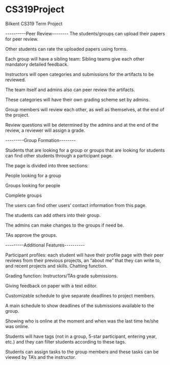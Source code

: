 # CS319Project
Bilkent CS319 Term Project

----------Peer Review--------
The students/groups can upload their papers for peer review.

Other students can rate the uploaded papers using forms.

Each group will have a sibling team: Sibling teams give each other mandatory detailed feedback.

Instructors will open categories and submissions for the artifacts to be reviewed.

The team itself and admins also can peer review the artifacts.

These categories will have their own grading scheme set by admins.

Group members will review each other, as well as themselves, at the end of the project.

Review questions will be determined by the admins and at the end of the review, a reviewer will assign a grade.

---------Group Formation--------

Students that are looking for a group or groups that are looking for students can find other students through a participant page.

The page is divided into three sections: 

People looking for a group

Groups looking for people

Complete groups
     
The users can find other users’ contact information from this page.

The students can add others into their group.

The admins can make changes to the groups if need be.

TAs approve the groups.

---------Additional Features----------

Participant profiles: each student will have their profile page with their peer reviews from their previous projects, an “about me” that they can write to, and recent projects and skills.
Chatting function.

Grading function: Instructors/TAs grade submissions.

Giving feedback on paper with a text editor.

Customizable schedule to give separate deadlines to project members.

A main schedule to show deadlines of the submissions available to the group.

Showing who is online at the moment and when was the last time he/she was online.

Students will have tags (not in a group, 5-star participant, entering year, etc.) and they can filter students according to these tags.

Students can assign tasks to the group members and these tasks can be viewed by TA’s and the instructor.
